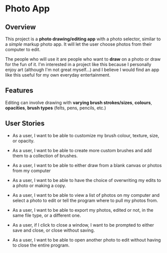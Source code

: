 # Photo App

## Overview

This project is a **photo drawing/editing app** with a photo selector, 
similar to a *simple* markup photo app. It will let the user choose photos from
their computer to edit. 

The people who will use it are people who want to **draw** on a photo
or draw for the fun of it. I'm interested in a project
like this because I personally enjoy art
(although I'm not great myself...) and I believe I would
find an app like this useful for my own everyday entertainment.

## Features
Editing can involve drawing with **varying brush strokes/sizes**,
**colours**, **opacities**, **brush types** (felts, pens, pencils, etc.)




## User Stories

- As a user, I want to be able to customize my brush colour, texture, size,
or opacity.

- As a user, I want to be able to create more custom brushes and add them
to a collection of brushes.

- As a user, I want to be able to either draw from a blank canvas
or photos from my computer

- As a user, I want to be able to have the choice of overwriting my 
edits to a photo or making a copy.

- As a user, I want to be able to view a list of photos on my computer and
select a photo to edit or tell the program where to pull my photos from.

- As a user, I want to be able to export my photos, edited or not, in the same
file type, or a different one.

- As a user, if I click to close a window, I want to be prompted to
either save and close, or close without saving.

- As a user, I want to be able to open another photo to edit
without having to close the entire program.
